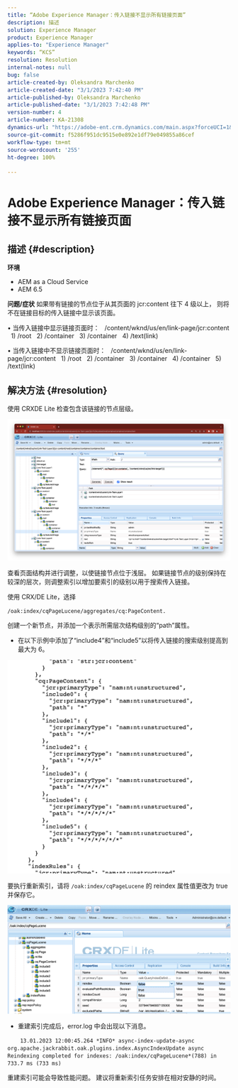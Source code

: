 ```yaml
---
title: “Adobe Experience Manager：传入链接不显示所有链接页面”
description: 描述
solution: Experience Manager
product: Experience Manager
applies-to: "Experience Manager"
keywords: “KCS”
resolution: Resolution
internal-notes: null
bug: false
article-created-by: Oleksandra Marchenko
article-created-date: "3/1/2023 7:42:40 PM"
article-published-by: Oleksandra Marchenko
article-published-date: "3/1/2023 7:42:48 PM"
version-number: 4
article-number: KA-21308
dynamics-url: "https://adobe-ent.crm.dynamics.com/main.aspx?forceUCI=1&pagetype=entityrecord&etn=knowledgearticle&id=29437038-69b8-ed11-83fe-6045bd006ce9"
source-git-commit: f5286f951dc9515e0e892e1df79e049855a86cef
workflow-type: tm+mt
source-wordcount: '255'
ht-degree: 100%

---
```


# Adobe Experience Manager：传入链接不显示所有链接页面

## 描述 {#description}

<b>环境</b>
- AEM as a Cloud Service
- AEM 6.5



<b>问题/症状</b>
如果带有链接的节点位于从其页面的 jcr:content 往下 4 级以上，
则将不在链接目标的传入链接中显示该页面。

• 当传入链接中显示链接页面时：
  /content/wknd/us/en/link-page/jcr:content
  1) /root
  2) /container
  3) /container
  4) /text(link)

• 当传入链接中不显示链接页面时：
  /content/wknd/us/en/link-page/jcr:content
  1) /root
  2) /container
  3) /container
  4) /container
  5) /text(link)


## 解决方法 {#resolution}


使用 CRXDE Lite 检查包含该链接的节点层级。

![](assets/667a70ba-a39b-ed11-aad1-6045bd0065b6.png)

查看页面结构并进行调整，以使链接节点位于浅层。
如果链接节点的级别保持在较深的层次，则调整索引以增加要索引的级别以用于搜索传入链接。

使用 CRX/DE Lite，选择


```
/oak:index/cqPageLucene/aggregates/cq:PageContent.
```

创建一个新节点，并添加一个表示所需层次结构级别的“path”属性。
- 在以下示例中添加了“include4”和“include5”以将传入链接的搜索级别提高到最大为 6。

![](assets/72c18342-0e9e-ed11-aad1-6045bd0067ea.png)

要执行重新索引，请将 `/oak:index/cqPageLucene` 的 reindex 属性值更改为 true 并保存它。

![](assets/a4203d8b-0e9e-ed11-aad1-6045bd0067ea.png)

- 重建索引完成后，error.log 中会出现以下消息。

`    13.01.2023 12:00:45.264 *INFO* async-index-update-async org.apache.jackrabbit.oak.plugins.index.AsyncIndexUpdate async Reindexing completed for indexes: /oak:index/cqPageLucene*(788) in 733.7 ms (733 ms)`

重建索引可能会导致性能问题。
    建议将重新索引任务安排在相对安静的时间。
